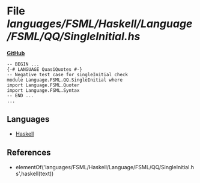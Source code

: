 # File _languages/FSML/Haskell/Language/FSML/QQ/SingleInitial.hs_
**[GitHub](https://github.com/softlang/yas/blob/master/languages/FSML/Haskell/Language/FSML/QQ/SingleInitial.hs)**
```
-- BEGIN ...
{-# LANGUAGE QuasiQuotes #-}
-- Negative test case for singleInitial check
module Language.FSML.QQ.SingleInitial where
import Language.FSML.Quoter
import Language.FSML.Syntax
-- END ...
...
```

## Languages
* [Haskell](../languages/Haskell.md)

## References
* elementOf('languages/FSML/Haskell/Language/FSML/QQ/SingleInitial.hs',haskell(text))
